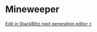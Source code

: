 # Mineweeper

[Edit in StackBlitz next generation editor ⚡️](https://stackblitz.com/~/github.com/costagoncalo/Mineweeper)